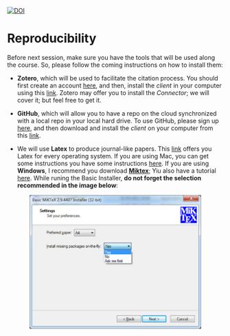 [![DOI](https://zenodo.org/badge/DOI/10.5281/zenodo.2551563.svg)](https://doi.org/10.5281/zenodo.2551563)


# Reproducibility

Before next session, make sure you have the tools that will be used along the course. So, please follow the coming instructions on how to install them:


- **Zotero**, which will be used to facilitate the citation process. You should first create an account [here](https://www.zotero.org/), and then, install the *client* in your computer using this [link](https://www.zotero.org/download/). Zotero may offer you to install the *Connector*; we will cover it; but feel free to get it.

- **GitHub**, which will allow you to have a repo on the cloud synchronized with a local repo in your local hard drive. To use GitHub, please sign up  [here](https://github.com/), and then download and install the *client* on your computer from this [link](https://desktop.github.com/).


- We will use **Latex** to produce journal-like papers. This [link](https://www.latex-project.org/get/) offers you Latex for every operating system. If you are using Mac, you can get some instructions you have some instructions [here](https://miktex.org/howto/install-miktex-mac). If you are using **Windows**, I recommend you download **[Miktex](https://miktex.org/download/ctan/systems/win32/miktex/setup/windows-x64/basic-miktex-2.9.6753-x64.exe)**; Yiu also have a tutorial [here](https://miktex.org/howto/install-miktex).  While runing the Basic Installer, **do not forget the selection recommended in the image below**:


<center>
<img src="https://github.com/MAGALLANESJoseManuel/BITSS_ToolsWorkshop/raw/master/miktex0.png" style="width: 400px;"/>
</center>


